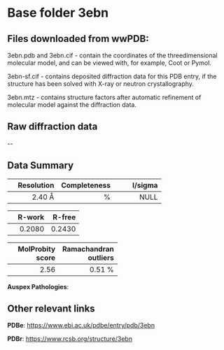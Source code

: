 # Base folder 3ebn

## Files downloaded from wwPDB:

3ebn.pdb and 3ebn.cif - contain the coordinates of the threedimensional molecular model, and can be viewed with, for example, Coot or Pymol.

3ebn-sf.cif - contains deposited diffraction data for this PDB entry, if the structure has been solved with X-ray or neutron crystallography.

3ebn.mtz - contains structure factors after automatic refinement of molecular model against the diffraction data.

## Raw diffraction data

--<br> 

## Data Summary
|   | Resolution | Completeness| I/sigma |
|---|-------------:|----------------:|--------------:|
|   |2.40 Å|      %|<img width=50/>NULL |

|   | **R-work**| **R-free**   
|---|-------------:|----------------:|           
||  0.2080|  0.2430|

|   |**MolProbity<br>score**| **Ramachandran<br>outliers** 
|---|-------------:|----------------:|
||  2.56|  0.51 %|

**Auspex Pathologies**: 

 

## Other relevant links 
**PDBe**:  https://www.ebi.ac.uk/pdbe/entry/pdb/3ebn
 
**PDBr**: https://www.rcsb.org/structure/3ebn 

